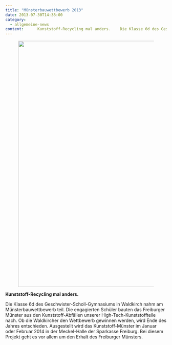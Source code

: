 ```yaml
---
title: "Münsterbauwettbewerb 2013"
date: 2013-07-30T14:38:00
category:
  - allgemeine-news
content:      Kunststoff-Recycling mal anders.    Die Klasse 6d des Geschwister-Scholl-Gymnasiums in Waldkirch nahm am Münsterbauwettbewerb teil. Die engagierten Schüler bauten das Freiburger Münster aus den Kunststoff-Abfällen unserer High-Tech-Kunststoffteile nach. Ob die Waldkircher den Wettbewerb gewinnen werden, wird Ende des Jahres entschieden. Ausgestellt wird das Kunststoff-Münster im Januar oder Februar 2014 in der Meckel-Halle der Sparkasse Freiburg. Bei diesem Projekt geht es vor allem um den Erhalt des Freiburger Münsters. 
---
```


<figure class="wp-block-image size-large"><img loading="lazy" width="1024" height="768" src="/Muensterbauwettbewerb_2013-07-22_11-1024x768-1.jpg" alt="" class="wp-image-722" srcset="/Muensterbauwettbewerb_2013-07-22_11-1024x768-1.jpg 1024w, /Muensterbauwettbewerb_2013-07-22_11-1024x768-1-300x225.jpg 300w, /Muensterbauwettbewerb_2013-07-22_11-1024x768-1-768x576.jpg 768w" sizes="(max-width: 1024px) 100vw, 1024px" /></figure>



<p><strong>Kunststoff-Recycling mal anders.</strong></p>



<p>Die Klasse 6d des Geschwister-Scholl-Gymnasiums in Waldkirch nahm am Münsterbauwettbewerb teil. Die engagierten Schüler bauten das Freiburger Münster aus den Kunststoff-Abfällen unserer High-Tech-Kunststoffteile nach. Ob die Waldkircher den Wettbewerb gewinnen werden, wird Ende des Jahres entschieden. Ausgestellt wird das Kunststoff-Münster im Januar oder Februar 2014 in der Meckel-Halle der Sparkasse Freiburg. Bei diesem Projekt geht es vor allem um den Erhalt des Freiburger Münsters.</p>
